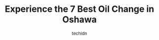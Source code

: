---
layout: ampstory
image: https://i0.wp.com/www.auto.or.id/wp-content/uploads/2023/06/active-greenross-tire-automotive-centre-0-oshawa-1686324372.jpeg?resize=640,853
author: techidn
featured: false
description: Oshawa, Ontario, Canada is a haven for Oil Change enthusiasts, boasting an impressive array of 7 top-notch establishments. Whether youre a seasoned connoisseur or simply curious to explore 
title: Experience the 7 Best Oil Change in Oshawa
cover:
   title: Experience the 7 Best Oil Change in Oshawa
   subtitle: AUTO.OR.ID
   background: https://www.auto.or.id/wp-content/uploads/2023/06/active-greenross-tire-automotive-centre-0-oshawa-1686324372.jpeg

pages: 
 - layout: thirds
   top: <h1>#1 Discount Tire & Auto Centre</h1>
   bottom: "<p>This was a great experience! FJ was very accommodating and gracious when making arrangements for my tire order and appointment. Both FJ and Ken were very pleasant to inte</p>"
   background: https://www.auto.or.id/wp-content/uploads/2023/06/active-greenross-tire-automotive-centre-1-oshawa-1686324374.jpeg
   backgroundblur: true
 - layout: thirds
   top: <h1>#2 Jiffy Lube King St. Oshawa</h1>
   bottom: "<p>581 King St E, Oshawa, ON L1H 1G3, Canada</p>"
   background: https://www.auto.or.id/wp-content/uploads/2023/06/active-greenross-tire-automotive-centre-2-oshawa-1686324374.jpeg
   cta:
      link: https://www.auto.or.id/experience-the-7-best-oil-change-in-oshawa/
      text: Experience the 7 Best Oil Change in Oshawa
 - layout: thirds
   top: <h1>#3 Jiffy Lube Oshawa</h1>
   bottom: "<p>23 Taunton Rd W, Oshawa, ON L1G 7B4, Canada</p>"
   background: https://images.unsplash.com/photo-1630686120465-89debf3b32a8?ixlib=rb-4.0.3&ixid=MnwxMjA3fDB8MHxwaG90by1wYWdlfHx8fGVufDB8fHx8&auto=format&fit=crop&w=640&h=853&q=80
   cta:
      link: https://www.auto.or.id/experience-the-7-best-oil-change-in-oshawa/
      text: Experience the 7 Best Oil Change in Oshawa
 - layout: thirds
   top: <h1>#4 Active Green+Ross Tire & Automotive Centre</h1>
   bottom: "<p>534 Ritson Rd S, Oshawa, ON L1H 1K5, Canada</p>"
   background: https://images.unsplash.com/photo-1567808291548-fc3ee04dbcf0?ixlib=rb-4.0.3&ixid=MnwxMjA3fDB8MHxwaG90by1wYWdlfHx8fGVufDB8fHx8&auto=format&fit=crop&w=640&h=853&q=80
   cta:
      link: https://www.auto.or.id/experience-the-7-best-oil-change-in-oshawa/
      text: Experience the 7 Best Oil Change in Oshawa
 - layout: thirds
   top: <h1>#5 Great Canadian Oil Change</h1>
   bottom: "<p>1317 King St E, Oshawa, ON L1H 1J3, Canada</p>"
   background: https://images.unsplash.com/photo-1594502184342-2e12f877aa73?ixlib=rb-4.0.3&ixid=MnwxMjA3fDB8MHxwaG90by1wYWdlfHx8fGVufDB8fHx8&auto=format&fit=crop&w=640&h=853&q=80
   cta:
      link: https://www.auto.or.id/experience-the-7-best-oil-change-in-oshawa/
      text: Experience the 7 Best Oil Change in Oshawa
 - layout: thirds
   top: <h1>#6 Meineke Car Care Center</h1>
   bottom: "<p>162 King St E, Oshawa, ON L1H 1B6, Canada</p>"
   background: https://images.unsplash.com/photo-1614905218621-99262ff8f8e1?ixlib=rb-4.0.3&ixid=MnwxMjA3fDB8MHxwaG90by1wYWdlfHx8fGVufDB8fHx8&auto=format&fit=crop&w=640&h=853&q=80
   cta:
      link: https://www.auto.or.id/experience-the-7-best-oil-change-in-oshawa/
      text: Experience the 7 Best Oil Change in Oshawa
 - layout: thirds
   top: <h1>#7 AutoTire & Safeties</h1>
   bottom: "<p>245 King St W Unit 11, Oshawa, ON L1J 2J7, Canada</p>"
   background: https://images.unsplash.com/photo-1632338940262-084177a4dd21?ixlib=rb-4.0.3&ixid=MnwxMjA3fDB8MHxwaG90by1wYWdlfHx8fGVufDB8fHx8&auto=format&fit=crop&w=640&h=853&q=80
   cta:
      link: https://www.auto.or.id/experience-the-7-best-oil-change-in-oshawa/
      text: Experience the 7 Best Oil Change in Oshawa
 - layout: thirds
   middle: Continue reading...
   background: https://images.unsplash.com/photo-1575496917055-f23c822796eb?ixlib=rb-4.0.3&ixid=MnwxMjA3fDB8MHxwaG90by1wYWdlfHx8fGVufDB8fHx8&auto=format&fit=crop&w=640&h=853&q=80
   cta:
      link: https://www.auto.or.id/experience-the-7-best-oil-change-in-oshawa/
      text: Experience the 7 Best Oil Change in Oshawa

---